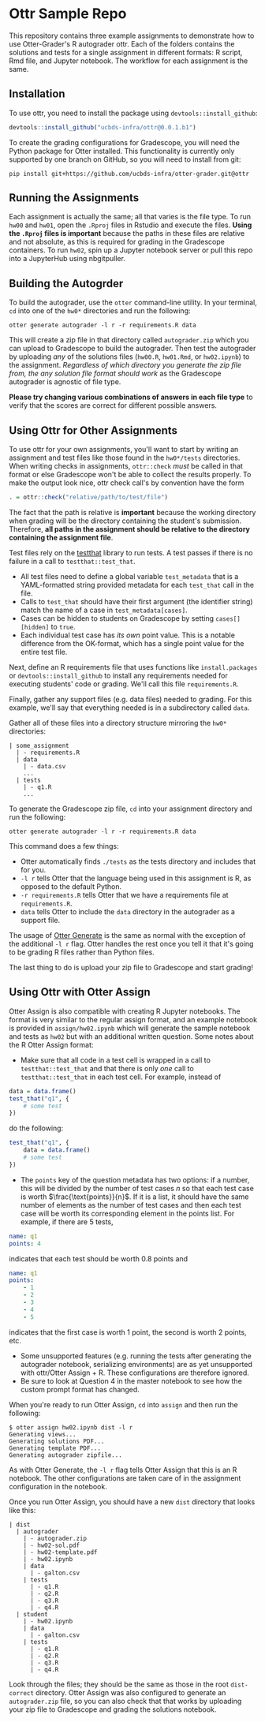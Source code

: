 # Ottr Sample Repo

This repository contains three example assignments to demonstrate how to use Otter-Grader's R autograder ottr. Each of the folders contains the solutions and tests for a single assignment in different formats: R script, Rmd file, and Jupyter notebook. The workflow for each assignment is the same.

## Installation

To use ottr, you need to install the package using `devtools::install_github`:

```r
devtools::install_github("ucbds-infra/ottr@0.0.1.b1")
```

To create the grading configurations for Gradescope, you will need the Python package for Otter installed. This functionality is currently only supported by one branch on GitHub, so you will need to install from git:

```console
pip install git+https://github.com/ucbds-infra/otter-grader.git@ottr
```

## Running the Assignments

Each assignment is actually the same; all that varies is the file type. To run `hw00` and `hw01`, open the `.Rproj` files in Rstudio and execute the files. **Using the `.Rproj` files is important** because the paths in these files are relative and not absolute, as this is required for grading in the Gradescope containers. To run `hw02`, spin up a Jupyter notebook server or pull this repo into a JupyterHub using nbgitpuller.

## Building the Autogrder

To build the autograder, use the `otter` command-line utility. In your terminal, `cd` into one of the `hw0*` directories and run the following:

```console
otter generate autograder -l r -r requirements.R data
```

This will create a zip file in that directory called `autograder.zip` which you can upload to Gradescope to build the autograder. Then test the autograder by uploading _any_ of the solutions files (`hw00.R`, `hw01.Rmd`, or `hw02.ipynb`) to the assignment. _Regardless of which directory you generate the zip file from, the any solution file format should work_ as the Gradescope autograder is agnostic of file type.

**Please try changing various combinations of answers in each file type** to verify that the scores are correct for different possible answers.

## Using Ottr for Other Assignments

To use ottr for your own assignments, you'll want to start by writing an assignment and test files like those found in the `hw0*/tests` directories. When writing checks in assignments, `ottr::check` _must_ be called in that format or else Gradescope won't be able to collect the results properly. To make the output look nice, ottr check call's by convention have the form

```r
. = ottr::check("relative/path/to/test/file")
```

The fact that the path is relative is **important** because the working directory when grading will be the directory containing the student's submission. Therefore, **all paths in the assignment should be relative to the directory containing the assignment file**.

Test files rely on the [testthat](https://testthat.r-lib.org/) library to run tests. A test passes if there is no failure in a call to `testthat::test_that`.

* All test files need to define a global variable `test_metadata` that is a YAML-formatted string provided metadata for each `test_that` call in the file.
* Calls to `test_that` should have their first argument (the identifier string) match the name of a case in `test_metadata[cases]`.
* Cases can be hidden to students on Gradescope by setting `cases[][hidden]` to `true`.
* Each individual test case has _its own_ point value. This is a notable difference from the OK-format, which has a single point value for the entire test file.

Next, define an R requirements file that uses functions like `install.packages` or `devtools::install_github` to install any requirements needed for executing students' code or grading. We'll call this file `requirements.R`. 

Finally, gather any support files (e.g. data files) needed to grading. For this example, we'll say that everything needed is in a subdirectory called `data`.

Gather all of these files into a directory structure mirroring the `hw0*` directories:

```
| some_assignment
  | - requirements.R
  | data
    | - data.csv
    ...
  | tests
    | - q1.R
    ...
```

To generate the Gradescope zip file, `cd` into your assignment directory and run the following:

```console
otter generate autograder -l r -r requirements.R data
```

This command does a few things:

* Otter automatically finds `./tests` as the tests directory and includes that for you.
* `-l r` tells Otter that the language being used in this assignment is R, as opposed to the default Python.
* `-r requirements.R` tells Otter that we have a requirements file at `requirements.R`.
* `data` tells Otter to include the `data` directory in the autograder as a support file.

The usage of [Otter Generate](https://otter-grader.readthedocs.io/en/beta/otter_generate.html) is the same as normal with the exception of the additional `-l r` flag. Otter handles the rest once you tell it that it's going to be grading R files rather than Python files.

The last thing to do is upload your zip file to Gradescope and start grading!

## Using Ottr with Otter Assign

Otter Assign is also compatible with creating R Jupyter notebooks. The format is very similar to the regular assign format, and an example notebook is provided in `assign/hw02.ipynb` which will generate the sample notebook and tests as `hw02` but with an additional written question. Some notes about the R Otter Assign format:

* Make sure that all code in a test cell is wrapped in a call to `testthat::test_that` and that there is only _one_ call to `testthat::test_that` in each test cell. For example, instead of
```r
data = data.frame()
test_that("q1", {
    # some test
})
```
do the following:
```r
test_that("q1", {
    data = data.frame()
    # some test
})
```
* The `points` key of the question metadata has two options: if a number, this will be divided by the number of test cases $n$ so that each test case is worth $\frac{\text{points}}{n}$. If it is a list, it should have the same number of elements as the number of test cases and then each test case will be worth its corresponding element in the points list. For example, if there are 5 tests,
```yaml
name: q1
points: 4
```
indicates that each test should be worth 0.8 points and
```yaml
name: q1
points:
    - 1
    - 2
    - 3
    - 4
    - 5
```
indicates that the first case is worth 1 point, the second is worth 2 points, etc.
* Some unsupported features (e.g. running the tests after generating the autograder notebook, serializing environments) are as yet unsupported with ottr/Otter Assign + R. These configurations are therefore ignored.
* Be sure to look at Question 4 in the master notebook to see how the custom prompt format has changed.

When you're ready to run Otter Assign, `cd` into `assign` and then run the following:

```console
$ otter assign hw02.ipynb dist -l r
Generating views...
Generating solutions PDF...
Generating template PDF...
Generating autograder zipfile...
```

As with Otter Generate, the `-l r` flag tells Otter Assign that this is an R notebook. The other configurations are taken care of in the assignment configuration in the notebook.

Once you run Otter Assign, you should have a new `dist` directory that looks like this:

```
| dist
  | autograder
    | - autograder.zip
    | - hw02-sol.pdf
    | - hw02-template.pdf
    | - hw02.ipynb
    | data
      | - galton.csv
    | tests
      | - q1.R
      | - q2.R
      | - q3.R
      | - q4.R
  | student
    | - hw02.ipynb
    | data
      | - galton.csv
    | tests
      | - q1.R
      | - q2.R
      | - q3.R
      | - q4.R
```

Look through the files; they should be the same as those in the root `dist-correct` directory. Otter Assign was also configured to generate an `autograder.zip` file, so you can also check that that works by uploading your zip file to Gradescope and grading the solutions notebook.
